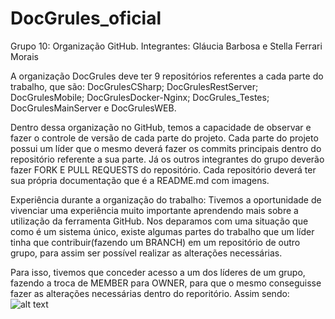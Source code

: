 # DocGrules_oficial
Grupo 10: Organização GitHub.
Integrantes: Gláucia Barbosa e Stella Ferrari Morais

A organização DocGrules deve ter 9 repositórios referentes a cada parte do trabalho, que são:
DocGrulesCSharp; DocGrulesRestServer; DocGrulesMobile; DocGrulesDocker-Nginx; DocGrules_Testes; DocGrulesMainServer e DocGrulesWEB.

Dentro dessa organização no GitHub, temos a capacidade de observar e fazer o controle de versão de cada parte do projeto. 
Cada parte do projeto possui um líder que o mesmo deverá fazer os commits principais dentro do repositório referente a sua parte. 
Já os outros integrantes do grupo deverão fazer FORK E PULL REQUESTS do repositório.
Cada repositório deverá ter sua própria documentação que é a README.md com imagens.

Experiência durante a organização do trabalho: 
Tivemos a oportunidade de vivenciar uma experiência muito importante aprendendo mais sobre a utilização da ferramenta GitHub.
Nos deparamos com uma situação que como é um sistema único, existe algumas partes do trabalho que um líder tinha que contribuir(fazendo um BRANCH) em um repositório de outro grupo, para assim ser possível realizar as alterações necessárias.

Para isso, tivemos que conceder acesso a um dos líderes de um grupo, fazendo a troca de MEMBER para OWNER, para que o mesmo conseguisse fazer as alterações necessárias dentro do reporitório. 
Assim sendo: 
![alt text](areadetrabalho/git1.jpeg "Alteração de permissão do usuário")
